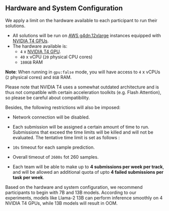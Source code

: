## Hardware and System Configuration
We apply a limit on the hardware available to each participant to run their solutions.

- All solutions will be run on [AWS g4dn.12xlarge](https://aws.amazon.com/ec2/instance-types/g4/) instances equipped with [NVIDIA T4 GPUs](https://www.nvidia.com/en-us/data-center/tesla-t4/). 
- The hardware available is: 
    - `4` x [NVIDIA T4 GPU](https://www.nvidia.com/en-us/data-center/tesla-t4/s). 
    - `40` x vCPU (`20` physical CPU cores)
    - `180GB` RAM

**Note**: When running in `gpu:false` mode, you will have access to `4` x vCPUs (`2` physical cores) and `8GB` RAM. 

Please note that NVIDIA T4 uses a somewhat outdated architecture and is thus not compatible with certain acceleration toolkits (e.g. Flash Attention), so please be careful about compatibility.

Besides, the following restrictions will also be imposed: 

- Network connection will be disabled.
- Each submission will be assigned a certain amount of time to run. Submissions that exceed the time limits will be killed and will not be evaluated. The tentative time limit is set as follows : 
- `10s` timeout for each sample prediction.
- Overall timeout of `2600s` fot 260 samples.

- Each team will be able to make up to **4 submissions per week per track**, and will be allowed an additional quota of upto **4 failed submissions per task per week**.

Based on the hardware and system configuration, we recommend participants to begin with 7B and 13B models. According to our experiments, models like Llama-2 13B can perform inference smoothly on 4 NVIDIA T4 GPUs, while 13B models will result in OOM.



